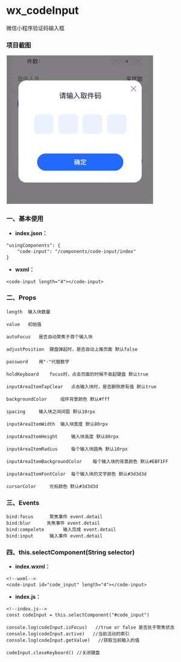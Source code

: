 # wx_codeInput
微信小程序验证码输入框

### 项目截图
![image](demo.jpg)

### 一、基本使用
- **index.json：**

```text
"usingComponents": {
    "code-input": "/components/code-input/index"
}
```

- **wxml：**

```text
<code-input length="4"></code-input>
```

### 二、Props
```text
length  输入块数量

value   初始值

autoFocus   是否自动聚焦于首个输入块

adjustPosition  键盘弹起时，是否自动上推页面 默认false

password    用"·"代替数字

holdKeyboard    focus时，点击页面的时候不收起键盘 默认true

inputAreaItemTapClear   点击输入块时，是否删除原有值 默认true

backgroundColor     组件背景颜色 默认#fff

spacing     输入块之间间距 默认10rpx

inputAreaItemWidth  输入块宽度 默认80rpx

inputAreaItemHeight     输入块高度 默认80rpx

inputAreaItemRadius     每个输入块圆角 默认10rpx

inputAreaItemBackgroundColor    每个输入块的背景颜色 默认#EBF1FF

inputAreaItemFontColor  每个输入块的文字颜色 默认#3d3d3d

cursorColor     光标颜色 默认#3d3d3d
```

### 三、Events
```text
bind:focus      聚焦事件 event.detail
bind:blur      失焦事件 event.detail
bind:compelete       输入完成 event.detail
bind:input      输入事件 event.detail
```

### 四、this.selectComponent(String selector)
- **index.wxml：**
```text
<!--wxml-->
<code-input id="code_input" length="4"></code-input>
```
- **index.js：**
```text
<!--index.js-->
const codeInput = this.selectComponent("#code_input")

console.log(codeInput.isFocus)   //true or false 是否处于聚焦状态
console.log(codeInput.active)   //当前活动的索引
console.log(codeInput.getValue)   //获取当前输入的值

codeInput.closeKeyboard() //关闭键盘
```